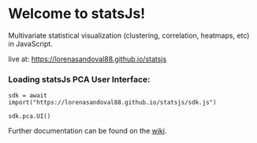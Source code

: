 # Welcome to statsJs!


Multivariate statistical visualization (clustering, correlation, heatmaps, etc) in JavaScript. 

live at: https://lorenasandoval88.github.io/statsjs

### Loading statsJs PCA User Interface:

`sdk = await import("https://lorenasandoval88.github.io/statsjs/sdk.js")`


`sdk.pca.UI()`


Further documentation can be found on the [wiki](https://github.com/lorenasandoval88/statsJs/wiki).
